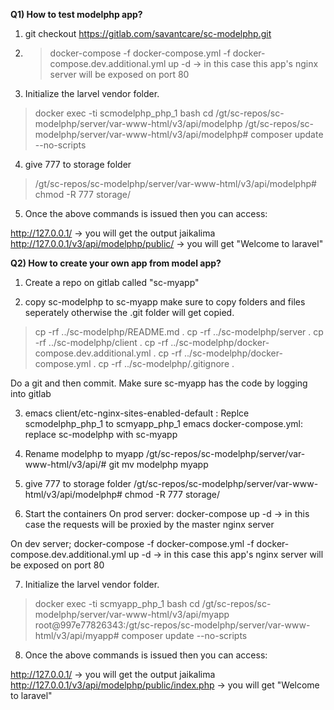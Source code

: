**Q1) How to test modelphp app?**
1. git checkout https://gitlab.com/savantcare/sc-modelphp.git

2.  > docker-compose -f docker-compose.yml  -f docker-compose.dev.additional.yml up -d   -> in this case this app's nginx server will be exposed on port 80

3. Initialize the larvel vendor folder.
> docker exec -ti scmodelphp_php_1 bash
> cd /gt/sc-repos/sc-modelphp/server/var-www-html/v3/api/modelphp
> /gt/sc-repos/sc-modelphp/server/var-www-html/v3/api/modelphp# composer update --no-scripts 

4. give 777 to storage folder
> /gt/sc-repos/sc-modelphp/server/var-www-html/v3/api/modelphp# chmod -R 777 storage/

5. Once the above commands is issued then you can access:

http://127.0.0.1/ -> you will get the output jaikalima
http://127.0.0.1/v3/api/modelphp/public/  -> you will get "Welcome to laravel"


**Q2) How to create your own app from model app?**

1. Create a repo on gitlab called "sc-myapp"

2. copy sc-modelphp to sc-myapp make sure to copy folders and files seperately otherwise the .git folder will get copied.
> cp -rf ../sc-modelphp/README.md .
> cp -rf ../sc-modelphp/server .
> cp -rf ../sc-modelphp/client .
> cp -rf ../sc-modelphp/docker-compose.dev.additional.yml .
> cp -rf ../sc-modelphp/docker-compose.yml .
> cp -rf ../sc-modelphp/.gitignore .

Do a git and then commit.
Make sure sc-myapp has the code by logging into gitlab

3. emacs client/etc-nginx-sites-enabled-default : Replce scmodelphp_php_1 to scmyapp_php_1
   emacs docker-compose.yml: replace sc-modelphp with sc-myapp

4. Rename modelphp to myapp
/gt/sc-repos/sc-modelphp/server/var-www-html/v3/api/# git mv modelphp myapp

5. give 777 to storage folder
/gt/sc-repos/sc-modelphp/server/var-www-html/v3/api/modelphp# chmod -R 777 storage/

6. Start the containers
On prod server:
docker-compose up -d   -> in this case the requests will be proxied by the master nginx server

On dev server;
docker-compose -f docker-compose.yml  -f docker-compose.dev.additional.yml up -d   -> in this case this app's nginx server will be exposed on port 80

7. Initialize the larvel vendor folder.
> docker exec -ti scmyapp_php_1 bash
> cd /gt/sc-repos/sc-modelphp/server/var-www-html/v3/api/myapp
>root@997e77826343:/gt/sc-repos/sc-modelphp/server/var-www-html/v3/api/myapp# composer update --no-scripts 

8. Once the above commands is issued then you can access:

http://127.0.0.1/ -> you will get the output jaikalima
http://127.0.0.1/v3/api/modelphp/public/index.php -> you will get "Welcome to laravel"
